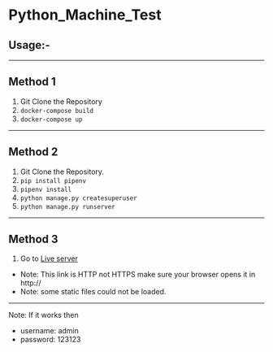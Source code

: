 # Python_Machine_Test

Usage:-
------
<hr>
<h2>Method 1</h2>

1. Git Clone the Repository
2. ```docker-compose build```
3. ```docker-compose up```

<hr>
<h2>Method 2</h2>

1. Git Clone the Repository.
2. ```pip install pipenv```
3. ```pipenv install```
4. ```python manage.py createsuperuser```
5. ```python manage.py runserver```

<hr>
<h2>Method 3</h2>

1. Go to [Live server](./16.171.19.204:8000)
- Note: This link is HTTP not HTTPS make sure your browser opens it in http://
- Note: some static files could not be loaded. 
<hr>

Note:
    If it works then
- username: admin
- password: 123123